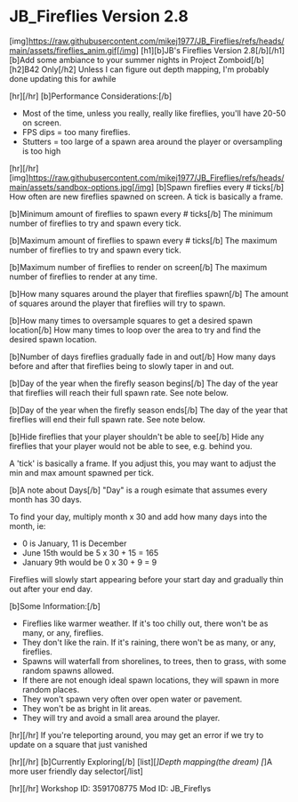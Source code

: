 # JB_Fireflies Version 2.8

[img]https://raw.githubusercontent.com/mikej1977/JB_Fireflies/refs/heads/main/assets/fireflies_anim.gif[/img]
[h1][b]JB's Fireflies Version 2.8[/b][/h1]
[b]Add some ambiance to your summer nights in Project Zomboid[/b]
[h2]B42 Only[/h2]
Unless I can figure out depth mapping, I'm probably done updating this for awhile

[hr][/hr]
[b]Performance Considerations:[/b]
 - Most of the time, unless you really, really like fireflies, you'll have 20-50 on screen.
 - FPS dips = too many fireflies. 
 - Stutters = too large of a spawn area around the player or oversampling is too high

[hr][/hr]
[img]https://raw.githubusercontent.com/mikej1977/JB_Fireflies/refs/heads/main/assets/sandbox-options.jpg[/img]
[b]Spawn fireflies every # ticks[/b]
    How often are new fireflies spawned on screen. A tick is basically a frame. 

[b]Minimum amount of fireflies to spawn every # ticks[/b]
    The minimum number of fireflies to try and spawn every tick.

[b]Maximum amount of fireflies to spawn every # ticks[/b]
    The maximum number of fireflies to try and spawn every tick.

[b]Maximum number of fireflies to render on screen[/b]
    The maximum number of fireflies to render at any time.

[b]How many squares around the player that fireflies spawn[/b]
    The amount of squares around the player that fireflies will try to spawn. 

[b]How many times to oversample squares to get a desired spawn location[/b]
    How many times to loop over the area to try and find the desired spawn location.

[b]Number of days fireflies gradually fade in and out[/b]
    How many days before and after that fireflies being to slowly taper in and out.

[b]Day of the year when the firefly season begins[/b]
    The day of the year that fireflies will reach their full spawn rate. See note below.

[b]Day of the year when the firefly season ends[/b]
    The day of the year that fireflies will end their full spawn rate. See note below.

[b]Hide fireflies that your player shouldn't be able to see[/b]
    Hide any fireflies that your player would not be able to see, e.g. behind you.

A 'tick' is basically a frame. If you adjust this, you may want to adjust the min and max amount spawned per tick.

[b]A note about Days[/b]
"Day" is a rough esimate that assumes every month has 30 days.

To find your day, multiply month x 30 and add how many days into the month, ie: 
 - 0 is January, 11 is December
 - June 15th would be 5 x 30 + 15 = 165
 - January 9th would be 0 x 30 + 9 = 9

Fireflies will slowly start appearing before your start day and gradually thin out after your end day.

[b]Some Information:[/b]
 - Fireflies like warmer weather. If it's too chilly out, there won't be as many, or any, fireflies.
 - They don't like the rain. If it's raining, there won't be as many, or any, fireflies.
 - Spawns will waterfall from shorelines, to trees, then to grass, with some random spawns allowed. 
 - If there are not enough ideal spawn locations, they will spawn in more random places.
 - They won't spawn very often over open water or pavement. 
 - They won't be as bright in lit areas.
 - They will try and avoid a small area around the player.

[hr][/hr]
If you're teleporting around, you may get an error if we try to update on a square that just vanished

[hr][/hr]
[b]Currently Exploring[/b]
[list][*]Depth mapping(the dream)
[*]A more user friendly day selector[/list]

[hr][/hr]
Workshop ID: 3591708775
Mod ID: JB_Fireflys
